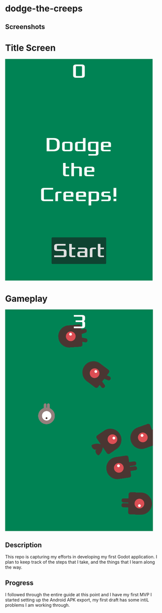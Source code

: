# dodge-the-creeps

## Screenshots
# Title Screen
![Title Screen](screenshots/title_screen.png)
# Gameplay
![Gameplay](screenshots/gameplay.png)

## Description
This repo is capturing my efforts in developing my first Godot application.
I plan to keep track of the steps that I take, and the things that I learn along the way.

## Progress
I followed through the entire guide at this point and I have my first MVP
I started setting up the Android APK export, my first draft has some intiL problems I am working through.
